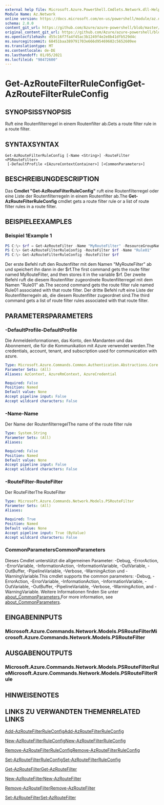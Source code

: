 ```yaml
---
external help file: Microsoft.Azure.PowerShell.Cmdlets.Network.dll-Help.xml
Module Name: Az.Network
online version: https://docs.microsoft.com/en-us/powershell/module/az.network/get-azroutefilterruleconfig
schema: 2.0.0
content_git_url: https://github.com/Azure/azure-powershell/blob/master/src/Network/Network/help/Get-AzRouteFilterRuleConfig.md
original_content_git_url: https://github.com/Azure/azure-powershell/blob/master/src/Network/Network/help/Get-AzRouteFilterRuleConfig.md
ms.openlocfilehash: d55c16f7fa4f45ac3b1249f4e2e8b41dfb529d4c
ms.sourcegitcommit: 68451baa389791703e666d95469602c5652609ee
ms.translationtype: MT
ms.contentlocale: de-DE
ms.lasthandoff: 01/05/2021
ms.locfileid: "98472600"
---
```

# <span data-ttu-id="7c2b7-101">Get-AzRouteFilterRuleConfig</span><span class="sxs-lookup"><span data-stu-id="7c2b7-101">Get-AzRouteFilterRuleConfig</span></span>

## <span data-ttu-id="7c2b7-102">SYNOPSIS</span><span class="sxs-lookup"><span data-stu-id="7c2b7-102">SYNOPSIS</span></span>
<span data-ttu-id="7c2b7-103">Ruft eine Routenfilterregel in einem Routenfilter ab.</span><span class="sxs-lookup"><span data-stu-id="7c2b7-103">Gets a route filter rule in a route filter.</span></span>

## <span data-ttu-id="7c2b7-104">SYNTAX</span><span class="sxs-lookup"><span data-stu-id="7c2b7-104">SYNTAX</span></span>

```
Get-AzRouteFilterRuleConfig [-Name <String>] -RouteFilter <PSRouteFilter>
 [-DefaultProfile <IAzureContextContainer>] [<CommonParameters>]
```

## <span data-ttu-id="7c2b7-105">BESCHREIBUNG</span><span class="sxs-lookup"><span data-stu-id="7c2b7-105">DESCRIPTION</span></span>
<span data-ttu-id="7c2b7-106">Das **Cmdlet "Get-AzRouteFilterRuleConfig"** ruft eine Routenfilterregel oder eine Liste der Routenfilterregeln in einem Routenfilter ab.</span><span class="sxs-lookup"><span data-stu-id="7c2b7-106">The **Get-AzRouteFilterRuleConfig** cmdlet gets a route filter rule or a list of route filter rules in a route filter.</span></span>

## <span data-ttu-id="7c2b7-107">BEISPIELE</span><span class="sxs-lookup"><span data-stu-id="7c2b7-107">EXAMPLES</span></span>

### <span data-ttu-id="7c2b7-108">Beispiel 1</span><span class="sxs-lookup"><span data-stu-id="7c2b7-108">Example 1</span></span>
```powershell
PS C:\> $rf = Get-AzRouteFilter -Name "MyRouteFilter" -ResourceGroupName "MyResourceGroup"
PS C:\> Get-AzRouteFilterRuleConfig -RouteFilter $rf -Name "Rule01"
PS C:\> Get-AzRouteFilterRuleConfig -RouteFilter $rf
```

<span data-ttu-id="7c2b7-109">Der erste Befehl ruft den Routenfilter mit dem Namen "MyRouteFilter" ab und speichert ihn dann in der $rf.</span><span class="sxs-lookup"><span data-stu-id="7c2b7-109">The first command gets the route filter named MyRouteFilter, and then stores it in the variable $rf.</span></span>
<span data-ttu-id="7c2b7-110">Der zweite Befehl ruft die diesem Routenfilter zugeordnete Routenfilterregel mit dem Namen "Rule01" ab.</span><span class="sxs-lookup"><span data-stu-id="7c2b7-110">The second command gets the route filter rule named Rule01 associated with that route filter.</span></span>
<span data-ttu-id="7c2b7-111">Der dritte Befehl ruft eine Liste der Routenfilterregeln ab, die diesem Routenfilter zugeordnet sind.</span><span class="sxs-lookup"><span data-stu-id="7c2b7-111">The third command gets a list of route filter rules associated with that route filter.</span></span>

## <span data-ttu-id="7c2b7-112">PARAMETERS</span><span class="sxs-lookup"><span data-stu-id="7c2b7-112">PARAMETERS</span></span>

### <span data-ttu-id="7c2b7-113">-DefaultProfile</span><span class="sxs-lookup"><span data-stu-id="7c2b7-113">-DefaultProfile</span></span>
<span data-ttu-id="7c2b7-114">Die Anmeldeinformationen, das Konto, den Mandanten und das Abonnement, die für die Kommunikation mit Azure verwendet werden.</span><span class="sxs-lookup"><span data-stu-id="7c2b7-114">The credentials, account, tenant, and subscription used for communication with azure.</span></span>

```yaml
Type: Microsoft.Azure.Commands.Common.Authentication.Abstractions.Core.IAzureContextContainer
Parameter Sets: (All)
Aliases: AzContext, AzureRmContext, AzureCredential

Required: False
Position: Named
Default value: None
Accept pipeline input: False
Accept wildcard characters: False
```

### <span data-ttu-id="7c2b7-115">-Name</span><span class="sxs-lookup"><span data-stu-id="7c2b7-115">-Name</span></span>
<span data-ttu-id="7c2b7-116">Der Name der Routenfilterregel</span><span class="sxs-lookup"><span data-stu-id="7c2b7-116">The name of the route filter rule</span></span>

```yaml
Type: System.String
Parameter Sets: (All)
Aliases:

Required: False
Position: Named
Default value: None
Accept pipeline input: False
Accept wildcard characters: False
```

### <span data-ttu-id="7c2b7-117">-RouteFilter</span><span class="sxs-lookup"><span data-stu-id="7c2b7-117">-RouteFilter</span></span>
<span data-ttu-id="7c2b7-118">Der RouteFilter</span><span class="sxs-lookup"><span data-stu-id="7c2b7-118">The RouteFilter</span></span>

```yaml
Type: Microsoft.Azure.Commands.Network.Models.PSRouteFilter
Parameter Sets: (All)
Aliases:

Required: True
Position: Named
Default value: None
Accept pipeline input: True (ByValue)
Accept wildcard characters: False
```

### <span data-ttu-id="7c2b7-119">CommonParameters</span><span class="sxs-lookup"><span data-stu-id="7c2b7-119">CommonParameters</span></span>
<span data-ttu-id="7c2b7-120">Dieses Cmdlet unterstützt die allgemeinen Parameter: -Debug, -ErrorAction, -ErrorVariable, -InformationAction, -InformationVariable, -OutVariable, -OutBuffer, -PipelineVariable, -Verbose, -WarningAction und -WarningVariable.</span><span class="sxs-lookup"><span data-stu-id="7c2b7-120">This cmdlet supports the common parameters: -Debug, -ErrorAction, -ErrorVariable, -InformationAction, -InformationVariable, -OutVariable, -OutBuffer, -PipelineVariable, -Verbose, -WarningAction, and -WarningVariable.</span></span> <span data-ttu-id="7c2b7-121">Weitere Informationen finden Sie unter [about_CommonParameters.](http://go.microsoft.com/fwlink/?LinkID=113216)</span><span class="sxs-lookup"><span data-stu-id="7c2b7-121">For more information, see [about_CommonParameters](http://go.microsoft.com/fwlink/?LinkID=113216).</span></span>

## <span data-ttu-id="7c2b7-122">EINGABEN</span><span class="sxs-lookup"><span data-stu-id="7c2b7-122">INPUTS</span></span>

### <span data-ttu-id="7c2b7-123">Microsoft.Azure.Commands.Network.Models.PSRouteFilter</span><span class="sxs-lookup"><span data-stu-id="7c2b7-123">Microsoft.Azure.Commands.Network.Models.PSRouteFilter</span></span>

## <span data-ttu-id="7c2b7-124">AUSGABEN</span><span class="sxs-lookup"><span data-stu-id="7c2b7-124">OUTPUTS</span></span>

### <span data-ttu-id="7c2b7-125">Microsoft.Azure.Commands.Network.Models.PSRouteFilterRule</span><span class="sxs-lookup"><span data-stu-id="7c2b7-125">Microsoft.Azure.Commands.Network.Models.PSRouteFilterRule</span></span>

## <span data-ttu-id="7c2b7-126">HINWEISE</span><span class="sxs-lookup"><span data-stu-id="7c2b7-126">NOTES</span></span>

## <span data-ttu-id="7c2b7-127">LINKS ZU VERWANDTEN THEMEN</span><span class="sxs-lookup"><span data-stu-id="7c2b7-127">RELATED LINKS</span></span>

[<span data-ttu-id="7c2b7-128">Add-AzRouteFilterRuleConfig</span><span class="sxs-lookup"><span data-stu-id="7c2b7-128">Add-AzRouteFilterRuleConfig</span></span>](./Add-AzRouteFilterRuleConfig.md)

[<span data-ttu-id="7c2b7-129">New-AzRouteFilterRuleConfig</span><span class="sxs-lookup"><span data-stu-id="7c2b7-129">New-AzRouteFilterRuleConfig</span></span>](./New-AzRouteFilterRuleConfig.md)

[<span data-ttu-id="7c2b7-130">Remove-AzRouteFilterRuleConfig</span><span class="sxs-lookup"><span data-stu-id="7c2b7-130">Remove-AzRouteFilterRuleConfig</span></span>](./Remove-AzRouteFilterRuleConfig.md)

[<span data-ttu-id="7c2b7-131">Set-AzRouteFilterRuleConfig</span><span class="sxs-lookup"><span data-stu-id="7c2b7-131">Set-AzRouteFilterRuleConfig</span></span>](./Set-AzRouteFilterRuleConfig.md)

[<span data-ttu-id="7c2b7-132">Get-AzRouteFilter</span><span class="sxs-lookup"><span data-stu-id="7c2b7-132">Get-AzRouteFilter</span></span>](./Get-AzRouteFilter.md)

[<span data-ttu-id="7c2b7-133">New-AzRouteFilter</span><span class="sxs-lookup"><span data-stu-id="7c2b7-133">New-AzRouteFilter</span></span>](./New-AzRouteFilter.md)

[<span data-ttu-id="7c2b7-134">Remove-AzRouteFilter</span><span class="sxs-lookup"><span data-stu-id="7c2b7-134">Remove-AzRouteFilter</span></span>](./Remove-AzRouteFilter.md)

[<span data-ttu-id="7c2b7-135">Set-AzRouteFilter</span><span class="sxs-lookup"><span data-stu-id="7c2b7-135">Set-AzRouteFilter</span></span>](./Set-AzRouteFilter.md)
